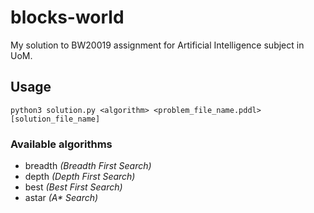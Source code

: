 # blocks-world
My solution to BW20019 assignment for Artificial Intelligence subject in UoM.

## Usage
`python3 solution.py <algorithm> <problem_file_name.pddl> [solution_file_name]`

### Available algorithms
* breadth _(Breadth First Search)_
* depth _(Depth First Search)_
* best _(Best First Search)_
* astar _(A* Search)_
